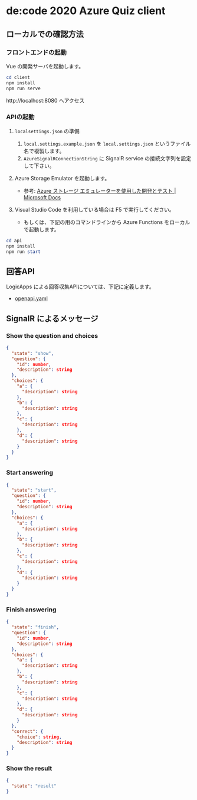 # de:code 2020 Azure Quiz client

## ローカルでの確認方法

### フロントエンドの起動

Vue の開発サーバを起動します。

```ps1
cd client
npm install
npm run serve
```

http://localhost:8080 へアクセス

### APIの起動

1. `localsettings.json` の準備
   1. `local.settings.example.json` を `local.settings.json` というファイル名で複製します。
   1. `AzureSignalRConnectionString` に SignalR service の接続文字列を設定して下さい。

2. Azure Storage Emulator を起動します。
   - 参考: [Azure ストレージ エミュレーターを使用した開発とテスト | Microsoft Docs](https://docs.microsoft.com/ja-jp/azure/storage/common/storage-use-emulator)

3. Visual Studio Code を利用している場合は F5 で実行してください。
   - もしくは、下記の用のコマンドラインから Azure Functions をローカルで起動します。

```ps1
cd api
npm install
npm run start
```

## 回答API

LogicApps による回答収集APIについては、下記に定義します。

- [openapi.yaml](./docs/openapi.yaml)

## SignalR によるメッセージ

### Show the question and choices

```json
{
  "state": "show",
  "question": {
    "id": number,
    "description": string
  },
  "choices": {
    "a": {
      "description": string
    },
    "b": {
      "description": string
    },
    "c": {
      "description": string
    },
    "d": {
      "description": string
    }
  }
}
```

### Start answering

```json
{
  "state": "start",
  "question": {
    "id": number,
    "description": string
  },
  "choices": {
    "a": {
      "description": string
    },
    "b": {
      "description": string
    },
    "c": {
      "description": string
    },
    "d": {
      "description": string
    }
  }
}
```

### Finish answering

```json
{
  "state": "finish",
  "question": {
    "id": number,
    "description": string
  },
  "choices": {
    "a": {
      "description": string
    },
    "b": {
      "description": string
    },
    "c": {
      "description": string
    },
    "d": {
      "description": string
    }
  },
  "correct": {
    "choice": string,
    "description": string
  }
}
```

### Show the result

```json
{
  "state": "result"
}
```
